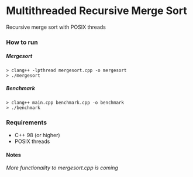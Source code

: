 # Multithreaded Recursive Merge Sort

Recursive merge sort with POSIX threads

### How to run

##### Mergesort

`> clang++ -lpthread mergesort.cpp -o mergesort`  
`> ./mergesort`  

##### Benchmark

`> clang++ main.cpp benchmark.cpp -o benchmark`  
`> ./benchmark`  

### Requirements

* C++ 98 (or higher)
* POSIX threads

#### Notes

*More functionality to mergesort.cpp is coming*
